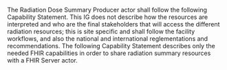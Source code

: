 The Radiation Dose Summary Producer actor shall follow the following Capability Statement. This IG does not describe how the resources are interpreted and who are the final stakeholders that will access the different radiation resources; this is site specific and shall follow the facility workflows, and also the national and international reglementations and recommendations. The following Capability Statement describes only the needed FHIR capabilities in order to share radiation summary resources with a FHIR Server actor.